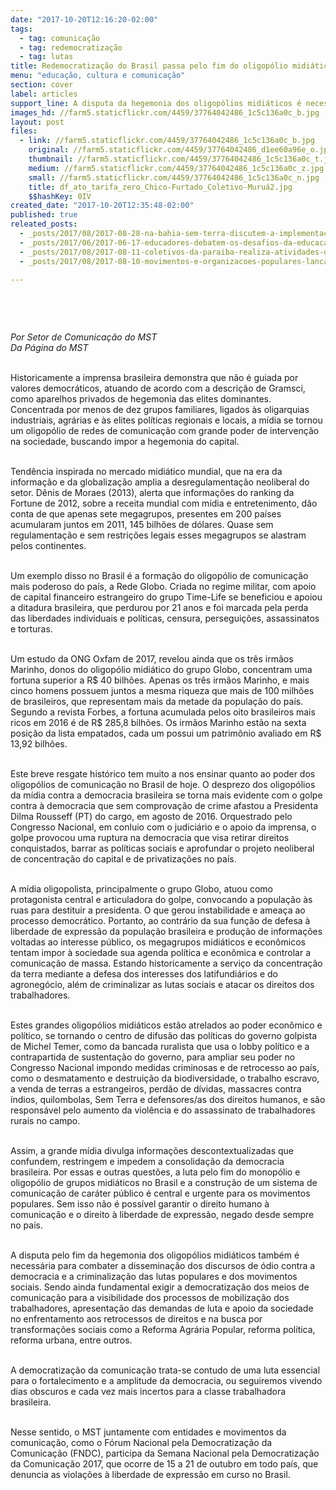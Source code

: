 ```yaml
---
date: "2017-10-20T12:16:20-02:00"
tags:
  - tag: comunicação
  - tag: redemocratização
  - tag: lutas
title: Redemocratização do Brasil passa pelo fim do oligopólio midiático
menu: "educação, cultura e comunicação"
section: cover
label: articles
support_line: A disputa da hegemonia dos oligopólios midiáticos é necessária para combater a disseminação dos discursos de ódio contra a democracia e a criminalização das lutas populares
images_hd: //farm5.staticflickr.com/4459/37764042486_1c5c136a0c_b.jpg
layout: post
files:
  - link: //farm5.staticflickr.com/4459/37764042486_1c5c136a0c_b.jpg
    original: //farm5.staticflickr.com/4459/37764042486_d1ee60a96e_o.jpg
    thumbnail: //farm5.staticflickr.com/4459/37764042486_1c5c136a0c_t.jpg
    medium: //farm5.staticflickr.com/4459/37764042486_1c5c136a0c_z.jpg
    small: //farm5.staticflickr.com/4459/37764042486_1c5c136a0c_n.jpg
    title: df_ato_tarifa_zero_Chico-Furtado_Coletivo-Muruá2.jpg
    $$hashKey: 0IV
created_date: "2017-10-20T12:35:48-02:00"
published: true
releated_posts:
  - _posts/2017/08/2017-08-28-na-bahia-sem-terra-discutem-a-implementacao-de-radios-comunitarias-livres.md
  - _posts/2017/06/2017-06-17-educadores-debatem-os-desafios-da-educacao-do-campo-no-norte-da-bahia.md
  - _posts/2017/08/2017-08-11-coletivos-da-paraiba-realiza-atividades-da-8a-jornada-nacional-da-juventude-sem-terra.md
  - _posts/2017/08/2017-08-10-movimentos-e-organizacoes-populares-lancam-grito-dos-excluidos-no-distrito-federal.md

---
```

<p>&nbsp;</p>

<p>&nbsp;</p>

<p><em>Por Setor de Comunica&ccedil;&atilde;o do MST&nbsp;<br />
Da P&aacute;gina do MST</em></p>

<p><br />
Historicamente a imprensa brasileira demonstra que n&atilde;o &eacute; guiada por valores democr&aacute;ticos, atuando de acordo com a descri&ccedil;&atilde;o de Gramsci, como aparelhos privados de hegemonia das elites dominantes. Concentrada por menos de dez grupos familiares, ligados &agrave;s oligarquias industriais, agr&aacute;rias e &agrave;s elites pol&iacute;ticas regionais e locais, a m&iacute;dia se tornou um oligop&oacute;lio de redes de comunica&ccedil;&atilde;o com grande poder de interven&ccedil;&atilde;o na sociedade, buscando impor a hegemonia do capital.</p>

<p><br />
Tend&ecirc;ncia inspirada no mercado midi&aacute;tico mundial, que na era da informa&ccedil;&atilde;o e da globaliza&ccedil;&atilde;o amplia a desregulamenta&ccedil;&atilde;o neoliberal do setor. D&ecirc;nis de Moraes (2013), alerta que informa&ccedil;&otilde;es do ranking da Fortune de 2012, sobre a receita mundial com m&iacute;dia e entretenimento, d&atilde;o conta de que apenas sete megagrupos, presentes em 200 pa&iacute;ses acumularam juntos em 2011, 145 bilh&otilde;es de d&oacute;lares. Quase sem regulamenta&ccedil;&atilde;o e sem restri&ccedil;&otilde;es legais esses megagrupos se alastram pelos continentes.</p>

<p><br />
Um exemplo disso no Brasil &eacute; a forma&ccedil;&atilde;o do oligop&oacute;lio de comunica&ccedil;&atilde;o mais poderoso do pa&iacute;s, a Rede Globo. Criada no regime militar, com apoio de capital financeiro estrangeiro do grupo Time-Life se beneficiou e apoiou a ditadura brasileira, que perdurou por 21 anos e foi marcada pela perda das liberdades individuais e pol&iacute;ticas, censura, persegui&ccedil;&otilde;es, assassinatos e torturas.&nbsp;</p>

<p><br />
Um estudo da ONG Oxfam de 2017, revelou ainda que os tr&ecirc;s irm&atilde;os Marinho, donos do oligop&oacute;lio midi&aacute;tico do grupo Globo, concentram uma fortuna superior a R$ 40 bilh&otilde;es. Apenas os tr&ecirc;s irm&atilde;os Marinho, e mais cinco homens possuem juntos a mesma riqueza que mais de 100 milh&otilde;es de brasileiros, que representam mais da metade da popula&ccedil;&atilde;o do pa&iacute;s. Segundo a revista Forbes, a fortuna acumulada pelos oito brasileiros mais ricos em 2016 &eacute; de R$ 285,8 bilh&otilde;es. Os irm&atilde;os Marinho est&atilde;o na sexta posi&ccedil;&atilde;o da lista empatados, cada um possui um patrim&ocirc;nio avaliado em R$ 13,92 bilh&otilde;es.&nbsp;</p>

<p><br />
Este breve resgate hist&oacute;rico tem muito a nos ensinar quanto ao poder dos oligop&oacute;lios de comunica&ccedil;&atilde;o no Brasil de hoje. O desprezo dos oligop&oacute;lios da m&iacute;dia contra a democracia brasileira se torna mais evidente com o golpe contra &agrave; democracia que sem comprova&ccedil;&atilde;o de crime afastou a Presidenta Dilma Rousseff (PT) do cargo, em agosto de 2016. Orquestrado pelo Congresso Nacional, em conluio com o judici&aacute;rio e o apoio da imprensa, o golpe provocou uma ruptura na democracia que visa retirar direitos conquistados, barrar as pol&iacute;ticas sociais e aprofundar o projeto neoliberal de concentra&ccedil;&atilde;o do capital e de privatiza&ccedil;&otilde;es no pa&iacute;s.</p>

<p><br />
A m&iacute;dia oligopolista, principalmente o grupo Globo, atuou como protagonista central e articuladora do golpe, convocando a popula&ccedil;&atilde;o &agrave;s ruas para destituir a presidenta. O que gerou instabilidade e amea&ccedil;a ao processo democr&aacute;tico. Portanto, ao contr&aacute;rio da sua fun&ccedil;&atilde;o de defesa &agrave; liberdade de express&atilde;o da popula&ccedil;&atilde;o brasileira e produ&ccedil;&atilde;o de informa&ccedil;&otilde;es voltadas ao interesse p&uacute;blico, os megagrupos midi&aacute;ticos e econ&ocirc;micos tentam impor &agrave; sociedade sua agenda pol&iacute;tica e econ&ocirc;mica e controlar a comunica&ccedil;&atilde;o de massa. Estando historicamente a servi&ccedil;o da concentra&ccedil;&atilde;o da terra mediante a defesa dos interesses dos latifundi&aacute;rios e do agroneg&oacute;cio, al&eacute;m de criminalizar as lutas sociais e atacar os direitos dos trabalhadores.&nbsp;</p>

<p><br />
Estes grandes oligop&oacute;lios midi&aacute;ticos est&atilde;o atrelados ao poder econ&ocirc;mico e pol&iacute;tico, se tornando o centro de difus&atilde;o das pol&iacute;ticas do governo golpista de Michel Temer, como da bancada ruralista que usa o lobby pol&iacute;tico e a contrapartida de sustenta&ccedil;&atilde;o do governo, para ampliar seu poder no Congresso Nacional impondo medidas criminosas e de retrocesso ao pa&iacute;s, como o desmatamento e destrui&ccedil;&atilde;o da biodiversidade, o trabalho escravo, a venda de terras a estrangeiros, perd&atilde;o de d&iacute;vidas, massacres contra &iacute;ndios, quilombolas, Sem Terra e defensores/as dos direitos humanos, e s&atilde;o respons&aacute;vel pelo aumento da viol&ecirc;ncia e do assassinato de trabalhadores rurais no campo.&nbsp;</p>

<p><br />
Assim, a grande m&iacute;dia divulga informa&ccedil;&otilde;es descontextualizadas que confundem, restringem e impedem a consolida&ccedil;&atilde;o da democracia brasileira. Por essas e outras quest&otilde;es, a luta pelo fim do monop&oacute;lio e oligop&oacute;lio de grupos midi&aacute;ticos no Brasil e a constru&ccedil;&atilde;o de um sistema de comunica&ccedil;&atilde;o de car&aacute;ter p&uacute;blico &eacute; central e urgente para os movimentos populares. Sem isso n&atilde;o &eacute; poss&iacute;vel garantir o direito humano &agrave; comunica&ccedil;&atilde;o e o direito &agrave; liberdade de express&atilde;o, negado desde sempre no pa&iacute;s.&nbsp;</p>

<p><br />
A disputa pelo fim da hegemonia dos oligop&oacute;lios midi&aacute;ticos tamb&eacute;m &eacute; necess&aacute;ria para combater a dissemina&ccedil;&atilde;o dos discursos de &oacute;dio contra a democracia e a criminaliza&ccedil;&atilde;o das lutas populares e dos movimentos sociais. Sendo ainda fundamental exigir a democratiza&ccedil;&atilde;o dos meios de comunica&ccedil;&atilde;o para a visibilidade dos processos de mobiliza&ccedil;&atilde;o dos trabalhadores, apresenta&ccedil;&atilde;o das demandas de luta e apoio da sociedade no enfrentamento aos retrocessos de direitos e na busca por transforma&ccedil;&otilde;es sociais como a Reforma Agr&aacute;ria Popular, reforma pol&iacute;tica, reforma urbana, entre outros.</p>

<p><br />
A democratiza&ccedil;&atilde;o da comunica&ccedil;&atilde;o trata-se contudo de uma luta essencial para o fortalecimento e a amplitude da democracia, ou seguiremos vivendo dias obscuros e cada vez mais incertos para a classe trabalhadora brasileira.&nbsp;</p>

<p><br />
Nesse sentido, o MST juntamente com entidades e movimentos da comunica&ccedil;&atilde;o, como o F&oacute;rum Nacional pela Democratiza&ccedil;&atilde;o da Comunica&ccedil;&atilde;o (FNDC), participa da Semana Nacional pela Democratiza&ccedil;&atilde;o da Comunica&ccedil;&atilde;o 2017, que ocorre de 15 a 21 de outubro em todo pa&iacute;s, que denuncia as viola&ccedil;&otilde;es &agrave; liberdade de express&atilde;o em curso no Brasil.</p>

<p>&nbsp;</p>
